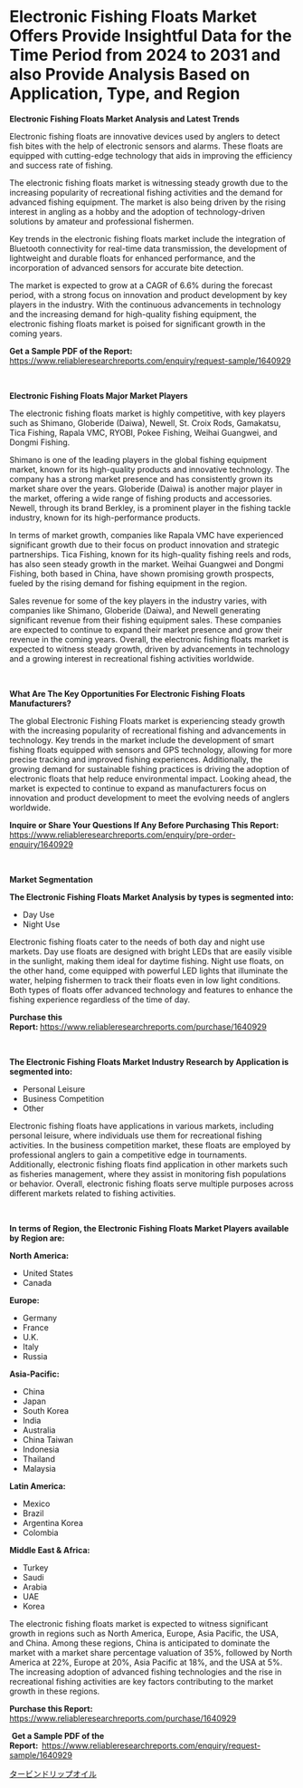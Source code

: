 <p><h1>Electronic Fishing Floats Market Offers Provide Insightful Data for the Time Period from 2024 to 2031 and also Provide Analysis Based on Application, Type, and Region</h1></p><p><strong>Electronic Fishing Floats Market Analysis and Latest Trends</strong></p>
<p><p>Electronic fishing floats are innovative devices used by anglers to detect fish bites with the help of electronic sensors and alarms. These floats are equipped with cutting-edge technology that aids in improving the efficiency and success rate of fishing.</p><p>The electronic fishing floats market is witnessing steady growth due to the increasing popularity of recreational fishing activities and the demand for advanced fishing equipment. The market is also being driven by the rising interest in angling as a hobby and the adoption of technology-driven solutions by amateur and professional fishermen.</p><p>Key trends in the electronic fishing floats market include the integration of Bluetooth connectivity for real-time data transmission, the development of lightweight and durable floats for enhanced performance, and the incorporation of advanced sensors for accurate bite detection.</p><p>The market is expected to grow at a CAGR of 6.6% during the forecast period, with a strong focus on innovation and product development by key players in the industry. With the continuous advancements in technology and the increasing demand for high-quality fishing equipment, the electronic fishing floats market is poised for significant growth in the coming years.</p></p>
<p><strong>Get a Sample PDF of the Report:&nbsp;</strong> <a href="https://www.reliableresearchreports.com/enquiry/request-sample/1640929">https://www.reliableresearchreports.com/enquiry/request-sample/1640929</a></p>
<p>&nbsp;</p>
<p><strong>Electronic Fishing Floats Major Market Players</strong></p>
<p><p>The electronic fishing floats market is highly competitive, with key players such as Shimano, Globeride (Daiwa), Newell, St. Croix Rods, Gamakatsu, Tica Fishing, Rapala VMC, RYOBI, Pokee Fishing, Weihai Guangwei, and Dongmi Fishing. </p><p>Shimano is one of the leading players in the global fishing equipment market, known for its high-quality products and innovative technology. The company has a strong market presence and has consistently grown its market share over the years. Globeride (Daiwa) is another major player in the market, offering a wide range of fishing products and accessories. Newell, through its brand Berkley, is a prominent player in the fishing tackle industry, known for its high-performance products.</p><p>In terms of market growth, companies like Rapala VMC have experienced significant growth due to their focus on product innovation and strategic partnerships. Tica Fishing, known for its high-quality fishing reels and rods, has also seen steady growth in the market. Weihai Guangwei and Dongmi Fishing, both based in China, have shown promising growth prospects, fueled by the rising demand for fishing equipment in the region.</p><p>Sales revenue for some of the key players in the industry varies, with companies like Shimano, Globeride (Daiwa), and Newell generating significant revenue from their fishing equipment sales. These companies are expected to continue to expand their market presence and grow their revenue in the coming years. Overall, the electronic fishing floats market is expected to witness steady growth, driven by advancements in technology and a growing interest in recreational fishing activities worldwide.</p></p>
<p>&nbsp;</p>
<p><strong>What Are The Key Opportunities For Electronic Fishing Floats Manufacturers?</strong></p>
<p><p>The global Electronic Fishing Floats market is experiencing steady growth with the increasing popularity of recreational fishing and advancements in technology. Key trends in the market include the development of smart fishing floats equipped with sensors and GPS technology, allowing for more precise tracking and improved fishing experiences. Additionally, the growing demand for sustainable fishing practices is driving the adoption of electronic floats that help reduce environmental impact. Looking ahead, the market is expected to continue to expand as manufacturers focus on innovation and product development to meet the evolving needs of anglers worldwide.</p></p>
<p><strong>Inquire or Share Your Questions If Any Before Purchasing This Report:</strong> <a href="https://www.reliableresearchreports.com/enquiry/pre-order-enquiry/1640929">https://www.reliableresearchreports.com/enquiry/pre-order-enquiry/1640929</a></p>
<p>&nbsp;</p>
<p><strong>Market Segmentation</strong></p>
<p><strong>The Electronic Fishing Floats Market Analysis by types is segmented into:</strong></p>
<p><ul><li>Day Use</li><li>Night Use</li></ul></p>
<p><p>Electronic fishing floats cater to the needs of both day and night use markets. Day use floats are designed with bright LEDs that are easily visible in the sunlight, making them ideal for daytime fishing. Night use floats, on the other hand, come equipped with powerful LED lights that illuminate the water, helping fishermen to track their floats even in low light conditions. Both types of floats offer advanced technology and features to enhance the fishing experience regardless of the time of day.</p></p>
<p><strong>Purchase this Report:&nbsp;</strong><a href="https://www.reliableresearchreports.com/purchase/1640929">https://www.reliableresearchreports.com/purchase/1640929</a></p>
<p>&nbsp;</p>
<p><strong>The Electronic Fishing Floats Market Industry Research by Application is segmented into:</strong></p>
<p><ul><li>Personal Leisure</li><li>Business Competition</li><li>Other</li></ul></p>
<p><p>Electronic fishing floats have applications in various markets, including personal leisure, where individuals use them for recreational fishing activities. In the business competition market, these floats are employed by professional anglers to gain a competitive edge in tournaments. Additionally, electronic fishing floats find application in other markets such as fisheries management, where they assist in monitoring fish populations or behavior. Overall, electronic fishing floats serve multiple purposes across different markets related to fishing activities.</p></p>
<p>&nbsp;</p>
<p><strong>In terms of Region, the Electronic Fishing Floats Market Players available by Region are:</strong></p>
<p>
    <p> <strong> North America: </strong>
        <ul>
            <li>United States</li>
            <li>Canada</li>
        </ul>
        </p> 
    <p> <strong> Europe: </strong>
        <ul>
            <li>Germany</li>
            <li>France</li>
            <li>U.K.</li>
            <li>Italy</li>
            <li>Russia</li>
        </ul>
        </p> 
    <p> <strong> Asia-Pacific: </strong>
        <ul>
            <li>China</li>
            <li>Japan</li>
            <li>South Korea</li>
            <li>India</li>
            <li>Australia</li>
            <li>China Taiwan</li>
            <li>Indonesia</li>
            <li>Thailand</li>
            <li>Malaysia</li>
        </ul>
        </p> 
    <p> <strong> Latin America: </strong>
        <ul>
            <li>Mexico</li>
            <li>Brazil</li>
            <li>Argentina Korea</li>
            <li>Colombia</li>
        </ul>
        </p> 
    <p> <strong> Middle East & Africa: </strong>
        <ul>
            <li>Turkey</li>
            <li>Saudi</li>
            <li>Arabia</li>
            <li>UAE</li>
            <li>Korea</li>
        </ul>
    </p>
    </p>
<p><p>The electronic fishing floats market is expected to witness significant growth in regions such as North America, Europe, Asia Pacific, the USA, and China. Among these regions, China is anticipated to dominate the market with a market share percentage valuation of 35%, followed by North America at 22%, Europe at 20%, Asia Pacific at 18%, and the USA at 5%. The increasing adoption of advanced fishing technologies and the rise in recreational fishing activities are key factors contributing to the market growth in these regions.</p></p>
<p><strong>Purchase this Report: </strong><a href="https://www.reliableresearchreports.com/purchase/1640929">https://www.reliableresearchreports.com/purchase/1640929</a></p>
<p>&nbsp;<strong>Get a Sample PDF of the Report:&nbsp;&nbsp;</strong><a href="https://www.reliableresearchreports.com/enquiry/request-sample/1640929">https://www.reliableresearchreports.com/enquiry/request-sample/1640929</a></p>
<p><strong></strong></p>
<p><p><a href="https://github.com/SarahFahey88/Market-Research-Report-List-1/blob/main/61252256154.md">タービンドリップオイル</a></p></p>